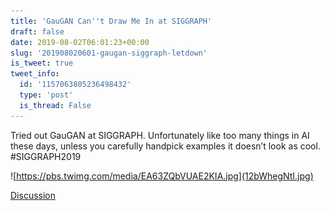 ```yaml
---
title: 'GauGAN Can''t Draw Me In at SIGGRAPH'
draft: false
date: 2019-08-02T06:01:23+00:00
slug: '201908020601-gaugan-siggraph-letdown'
is_tweet: true
tweet_info:
  id: '1157063805236498432'
  type: 'post'
  is_thread: False
---
```




Tried out GauGAN at SIGGRAPH. Unfortunately like too many things in AI these days, unless you carefully handpick examples it doesn’t look as cool. #SIGGRAPH2019 

![https://pbs.twimg.com/media/EA63ZQbVUAE2KIA.jpg](12bWhegNtI.jpg)

[Discussion](https://x.com/sytelus/status/1157063805236498432)
